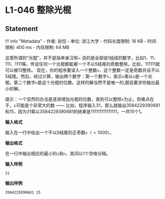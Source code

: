 
# L1-046 整除光棍

## Statement

!!! info "Metadata"
    - 作者: 翁恺
    - 单位: 浙江大学
    - 代码长度限制: 16 KB
    - 时间限制: 400 ms
    - 内存限制: 64 MB

这里所谓的“光棍”，并不是指单身汪啦~ 说的是全部由1组成的数字，比如1、11、111、1111等。传说任何一个光棍都能被一个不以5结尾的奇数整除。比如，111111就可以被13整除。 现在，你的程序要读入一个整数`x`，这个整数一定是奇数并且不以5结尾。然后，经过计算，输出两个数字：第一个数字`s`，表示`x`乘以`s`是一个光棍，第二个数字`n`是这个光棍的位数。这样的解当然不是唯一的,题目要求你输出最小的解。

提示：一个显然的办法是逐渐增加光棍的位数，直到可以整除`x`为止。但难点在于，`s`可能是个非常大的数 —— 比如，程序输入31，那么就输出3584229390681和15，因为31乘以3584229390681的结果是111111111111111，一共15个1。

**输入格式**

输入在一行中给出一个不以5结尾的正奇数`x`（$< 1000$）。

**输出格式**

在一行中输出相应的最小的`s`和`n`，其间以1个空格分隔。

**输入样例**
```plaintext
31
```

**输出样例**
```plaintext
3584229390681 15
```
